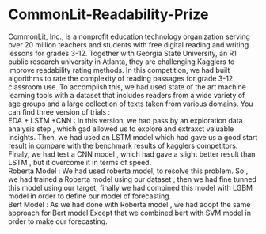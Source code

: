 # CommonLit-Readability-Prize
CommonLit, Inc., is a nonprofit education technology organization serving over 20 million teachers and students with free digital reading and writing lessons for grades 3-12. Together with Georgia State University, an R1 public research university in Atlanta, they are challenging Kagglers to improve readability rating methods. In this competition, we had built algorithms to rate the complexity of reading passages for grade 3-12 classroom use. To accomplish this, we had used state of the art machine learning tools with a dataset that includes readers from a wide variety of age groups and a large collection of texts taken from various domains.
You can find three version of trials :      
EDA + LSTM +CNN : In this version, we had pass by an exploration data analysis step , which gad allowed us to explore and extraxct valuable insights. Then, we had used an LSTM model which had gave us  a good start result in compare with the benchmark results of kagglers competitors. Finaly, we had test a CNN model , which had gave a slight better result than LSTM , but it overcome it in terms of speed.      
Roberta Model : We had used roberta model, to resolve this problem. So , we had trained a Roberta model using our dataset , then we had fine tunned this model using our target, finally we had combined this model with LGBM model in order to define our model of forecasting.      
Bert Model : As we had done with Roberta model , we had adopt the same approach for Bert model.Except that we combined bert with SVM model in  order to make our forecasting.     
